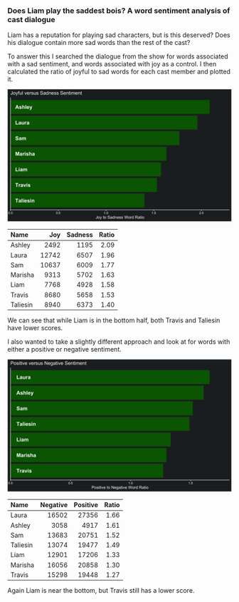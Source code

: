 
### Does Liam play the saddest bois? A word sentiment analysis of cast dialogue

Liam has a reputation for playing sad characters, but is this deserved?
Does his dialogue contain more sad words than the rest of the cast?

To answer this I searched the dialogue from the show for words
associated with a sad sentiment, and words associated with joy as a
control. I then calculated the ratio of joyful to sad words for each
cast member and plotted it.

![joyful vs sad](../plots/joySadPlot.png)

| Name     |   Joy | Sadness | Ratio |
|:---------|------:|--------:|------:|
| Ashley   |  2492 |    1195 |  2.09 |
| Laura    | 12742 |    6507 |  1.96 |
| Sam      | 10637 |    6009 |  1.77 |
| Marisha  |  9313 |    5702 |  1.63 |
| Liam     |  7768 |    4928 |  1.58 |
| Travis   |  8680 |    5658 |  1.53 |
| Taliesin |  8940 |    6373 |  1.40 |

We can see that while Liam is in the bottom half, both Travis and
Taliesin have lower scores.

I also wanted to take a slightly different approach and look at for
words with either a positive or negative sentiment.

![positive vs negative](../plots/positiveNegativePlot.png)

| Name     | Negative | Positive | Ratio |
|:---------|---------:|---------:|------:|
| Laura    |    16502 |    27356 |  1.66 |
| Ashley   |     3058 |     4917 |  1.61 |
| Sam      |    13683 |    20751 |  1.52 |
| Taliesin |    13074 |    19477 |  1.49 |
| Liam     |    12901 |    17206 |  1.33 |
| Marisha  |    16056 |    20858 |  1.30 |
| Travis   |    15298 |    19448 |  1.27 |

Again Liam is near the bottom, but Travis still has a lower score.
